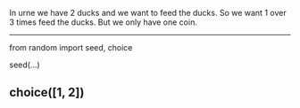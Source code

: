 
In urne we have 2 ducks and we want to feed the ducks. So we want 1 over 3 times feed the ducks. But we only have one coin.

--------------
from random import seed, choice

seed(...)

choice([1, 2])
----------------------